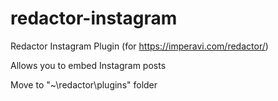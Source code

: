 # redactor-instagram
Redactor Instagram Plugin (for https://imperavi.com/redactor/)

Allows you to embed Instagram posts

Move to "~\redactor\plugins" folder

